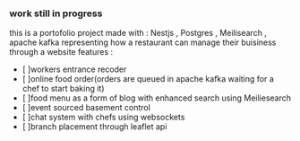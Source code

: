 ### work still in progress
this is a portofolio project made with : Nestjs  , Postgres , Meilisearch , apache kafka 
representing how a restaurant can manage their buisiness through a website 
features : 
- [ ]workers entrance recoder 
- [ ]online food order(orders are queued in apache kafka waiting for a chef to start baking it) 
- [ ]food menu as a form of blog with enhanced search using Meiliesearch 
- [ ]event sourced basement control 
- [ ]chat system with chefs using websockets
- [ ]branch placement through leaflet api 
